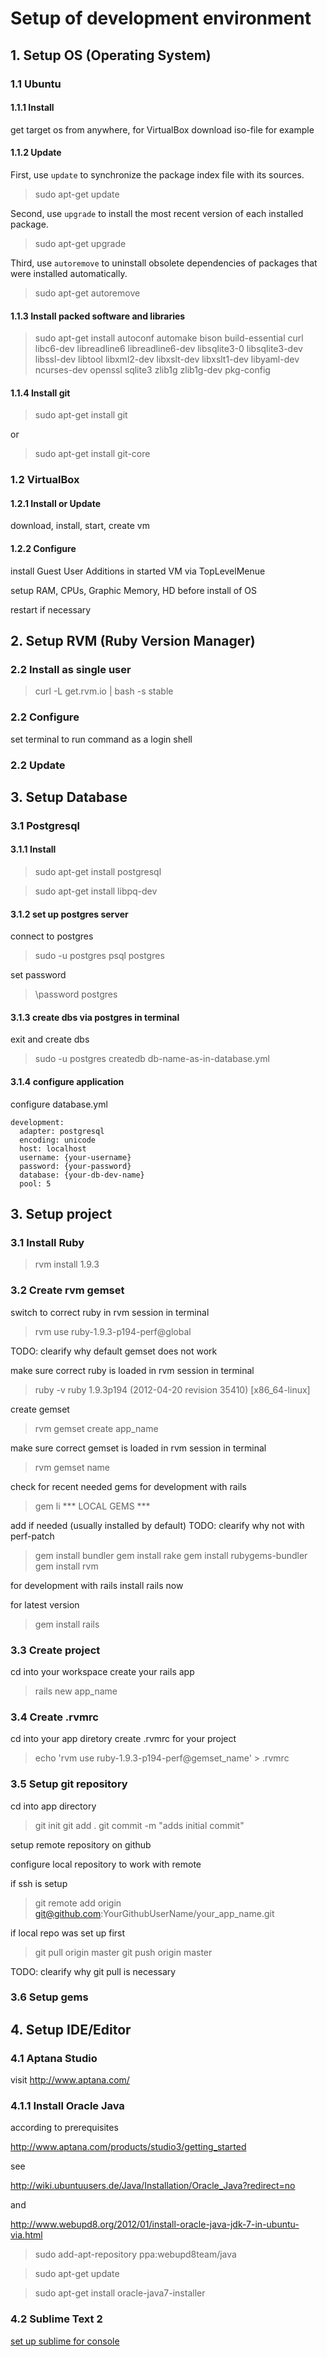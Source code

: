 # Setup of development environment

## 1. Setup OS (Operating System)

### 1.1 Ubuntu
#### 1.1.1 Install
get target os from anywhere, for VirtualBox download iso-file for example

#### 1.1.2 Update
First, use `update` to synchronize the package index file with its sources.
> sudo apt-get update

Second, use `upgrade` to install the most recent version of each installed package.
> sudo apt-get upgrade

Third, use `autoremove` to uninstall obsolete dependencies of packages that were installed automatically.
> sudo apt-get autoremove

#### 1.1.3 Install packed software and libraries

> sudo apt-get install autoconf automake bison build-essential curl libc6-dev libreadline6 libreadline6-dev
libsqlite3-0 libsqlite3-dev libssl-dev libtool libxml2-dev libxslt-dev libxslt1-dev libyaml-dev ncurses-dev 
openssl sqlite3 zlib1g zlib1g-dev pkg-config

#### 1.1.4 Install git

> sudo apt-get install git

or

> sudo apt-get install git-core

### 1.2 VirtualBox
#### 1.2.1 Install or Update
download, install, start, create vm

#### 1.2.2 Configure
install Guest User Additions in started VM via TopLevelMenue

setup RAM, CPUs, Graphic Memory, HD before install of OS

restart if necessary

## 2. Setup RVM (Ruby Version Manager)

### 2.2 Install as single user

> curl -L get.rvm.io | bash -s stable

### 2.2 Configure

set terminal to run command as a login shell

### 2.2 Update

## 3. Setup Database
### 3.1 Postgresql
#### 3.1.1 Install

> sudo apt-get install postgresql

> sudo apt-get install libpq-dev

#### 3.1.2 set up postgres server

connect to postgres
> sudo -u postgres psql postgres

set password
> \password postgres

#### 3.1.3 create dbs via postgres in terminal

exit and create dbs
> sudo -u postgres createdb db-name-as-in-database.yml

#### 3.1.4 configure application

configure database.yml

```
development:
  adapter: postgresql
  encoding: unicode
  host: localhost
  username: {your-username}
  password: {your-password}
  database: {your-db-dev-name}
  pool: 5
```

## 3. Setup project

### 3.1 Install Ruby

> rvm install 1.9.3

### 3.2 Create rvm gemset

switch to correct ruby in rvm session in terminal

> rvm use ruby-1.9.3-p194-perf@global

TODO: clearify why default gemset does not work

make sure correct ruby is loaded in rvm session in terminal

> ruby -v
> ruby 1.9.3p194 (2012-04-20 revision 35410) [x86_64-linux]

create gemset

> rvm gemset create app_name

make sure correct gemset is loaded in rvm session in terminal

> rvm gemset name

 check for recent needed gems for development with rails

> gem li
> *** LOCAL GEMS ***

add if needed (usually installed by default) TODO: clearify why not with perf-patch

> gem install bundler
> gem install rake
> gem install rubygems-bundler
> gem install rvm

for development with rails install rails now

for latest version

> gem install rails

### 3.3 Create project

cd into your workspace
create your rails app

> rails new app_name

### 3.4 Create .rvmrc

cd into your app diretory
create .rvmrc for your project

> echo 'rvm use ruby-1.9.3-p194-perf@gemset_name' > .rvmrc

### 3.5 Setup git repository

cd into app directory

> git init
> git add .
> git commit -m "adds initial commit"

setup remote repository on github

configure local repository to work with remote

if ssh is setup

> git remote add origin git@github.com:YourGithubUserName/your_app_name.git

if local repo was set up first

> git pull origin master
> git push origin master

TODO: clearify why git pull is necessary
### 3.6 Setup gems

## 4. Setup IDE/Editor
### 4.1 Aptana Studio

visit http://www.aptana.com/

### 4.1.1 Install Oracle Java

according to prerequisites

http://www.aptana.com/products/studio3/getting_started

see

http://wiki.ubuntuusers.de/Java/Installation/Oracle_Java?redirect=no

and

http://www.webupd8.org/2012/01/install-oracle-java-jdk-7-in-ubuntu-via.html

> sudo add-apt-repository ppa:webupd8team/java

> sudo apt-get update

> sudo apt-get install oracle-java7-installer

### 4.2 Sublime Text 2

[set up sublime for console](https://github.com/mhartl/rails_tutorial_sublime_text)
